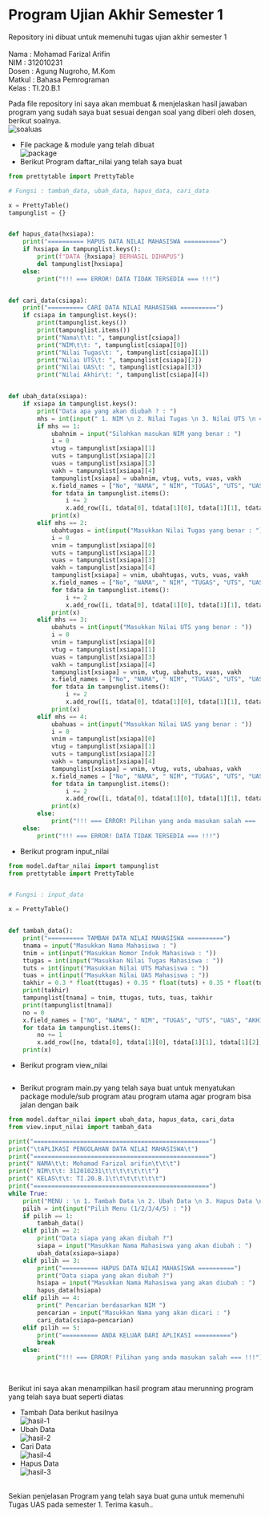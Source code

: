 # Program Ujian Akhir Semester 1

Repository ini dibuat untuk memenuhi tugas ujian akhir semester 1<br><br>
Nama : Mohamad Farizal Arifin <br>
NIM : 312010231<br>
Dosen : Agung Nugroho, M.Kom<br>
Matkul : Bahasa Pemrograman<br>
Kelas : TI.20.B.1<br>

Pada file repository ini saya akan membuat & menjelaskan hasil jawaban program yang sudah saya buat sesuai dengan soal yang diberi oleh dosen, berikut soalnya.  <br>
![soaluas](pict/soal-uas.PNG)<br>
* File package & module yang telah dibuat<br>
![package](pict/package&modul.PNG)<br>
* Berikut Program daftar_nilai yang telah saya buat<br>
```python
from prettytable import PrettyTable

# Fungsi : tambah_data, ubah_data, hapus_data, cari_data

x = PrettyTable()
tampunglist = {}


def hapus_data(hxsiapa):
    print("========== HAPUS DATA NILAI MAHASISWA ==========")
    if hxsiapa in tampunglist.keys():
        print(f"DATA {hxsiapa} BERHASIL DIHAPUS")
        del tampunglist[hxsiapa]
    else:
        print("!!! === ERROR! DATA TIDAK TERSEDIA === !!!")


def cari_data(csiapa):
    print("========== CARI DATA NILAI MAHASISWA ==========")
    if csiapa in tampunglist.keys():
        print(tampunglist.keys())
        print(tampunglist.items())
        print("Nama\t\t: ", tampunglist[csiapa])
        print("NIM\t\t: ", tampunglist[csiapa][0])
        print("Nilai Tugas\t: ", tampunglist[csiapa][1])
        print("Nilai UTS\t: ", tampunglist[csiapa][2])
        print("Nilai UAS\t: ", tampunglist[csiapa][3])
        print("Nilai Akhir\t: ", tampunglist[csiapa][4])


def ubah_data(xsiapa):
    if xsiapa in tampunglist.keys():
        print("Data apa yang akan diubah ? : ")
        mhs = int(input(" 1. NIM \n 2. Nilai Tugas \n 3. Nilai UTS \n 4. Nilai UAS\n Pilih dengan angka (1/2/3/4) : "))
        if mhs == 1:
            ubahnim = input("Silahkan masukan NIM yang benar : ")
            i = 0
            vtug = tampunglist[xsiapa][1]
            vuts = tampunglist[xsiapa][2]
            vuas = tampunglist[xsiapa][3]
            vakh = tampunglist[xsiapa][4]
            tampunglist[xsiapa] = ubahnim, vtug, vuts, vuas, vakh
            x.field_names = ["No", "NAMA", " NIM", "TUGAS", "UTS", "UAS", "AKHIR"]
            for tdata in tampunglist.items():
                i += 2
                x.add_row([i, tdata[0], tdata[1][0], tdata[1][1], tdata[1][2], tdata[1][3], tdata[1][4]])
            print(x)
        elif mhs == 2:
            ubahtugas = int(input("Masukkan Nilai Tugas yang benar : "))
            i = 0
            vnim = tampunglist[xsiapa][0]
            vuts = tampunglist[xsiapa][2]
            vuas = tampunglist[xsiapa][3]
            vakh = tampunglist[xsiapa][4]
            tampunglist[xsiapa] = vnim, ubahtugas, vuts, vuas, vakh
            x.field_names = ["No", "NAMA", " NIM", "TUGAS", "UTS", "UAS", "AKHIR"]
            for tdata in tampunglist.items():
                i += 2
                x.add_row([i, tdata[0], tdata[1][0], tdata[1][1], tdata[1][2], tdata[1][3], tdata[1][4]])
            print(x)
        elif mhs == 3:
            ubahuts = int(input("Masukkan Nilai UTS yang benar : "))
            i = 0
            vnim = tampunglist[xsiapa][0]
            vtug = tampunglist[xsiapa][1]
            vuas = tampunglist[xsiapa][3]
            vakh = tampunglist[xsiapa][4]
            tampunglist[xsiapa] = vnim, vtug, ubahuts, vuas, vakh
            x.field_names = ["No", "NAMA", " NIM", "TUGAS", "UTS", "UAS", "AKHIR"]
            for tdata in tampunglist.items():
                i += 2
                x.add_row([i, tdata[0], tdata[1][0], tdata[1][1], tdata[1][2], tdata[1][3], tdata[1][4]])
            print(x)
        elif mhs == 4:
            ubahuas = int(input("Masukkan Nilai UAS yang benar : "))
            i = 0
            vnim = tampunglist[xsiapa][0]
            vtug = tampunglist[xsiapa][1]
            vuts = tampunglist[xsiapa][2]
            vakh = tampunglist[xsiapa][4]
            tampunglist[xsiapa] = vnim, vtug, vuts, ubahuas, vakh
            x.field_names = ["No", "NAMA", " NIM", "TUGAS", "UTS", "UAS", "AKHIR"]
            for tdata in tampunglist.items():
                i += 2
                x.add_row([i, tdata[0], tdata[1][0], tdata[1][1], tdata[1][2], tdata[1][3], tdata[1][4]])
            print(x)
        else:
            print("!!! === ERROR! Pilihan yang anda masukan salah === !!!")
    else:
        print("!!! === ERROR! DATA TIDAK TERSEDIA === !!!")
```
* Berikut program input_nilai<br>
```python
from model.daftar_nilai import tampunglist
from prettytable import PrettyTable


# Fungsi : input_data

x = PrettyTable()


def tambah_data():
    print("========== TAMBAH DATA NILAI MAHASISWA ==========")
    tnama = input("Masukkan Nama Mahasiswa : ")
    tnim = int(input("Masukkan Nomor Induk Mahasiswa : "))
    ttugas = int(input("Masukkan Nilai Tugas Mahasiswa : "))
    tuts = int(input("Masukkan Nilai UTS Mahasiswa : "))
    tuas = int(input("Masukkan Nilai UAS Mahasiswa : "))
    takhir = 0.3 * float(ttugas) + 0.35 * float(tuts) + 0.35 * float(tuas)
    print(takhir)
    tampunglist[tnama] = tnim, ttugas, tuts, tuas, takhir
    print(tampunglist[tnama])
    no = 0
    x.field_names = ["NO", "NAMA", " NIM", "TUGAS", "UTS", "UAS", "AKHIR"]
    for tdata in tampunglist.items():
        no += 1
        x.add_row([no, tdata[0], tdata[1][0], tdata[1][1], tdata[1][2], tdata[1][3], tdata[1][4]])
    print(x)
```
* Berikut program view_nilai<br>
```python
```
* Berikut program main.py yang telah saya buat untuk menyatukan package module/sub program atau program utama agar program bisa jalan dengan baik<br>
```python
from model.daftar_nilai import ubah_data, hapus_data, cari_data
from view.input_nilai import tambah_data

print("=================================================")
print("\tAPLIKASI PENGOLAHAN DATA NILAI MAHASISWA\t")
print("=================================================")
print(" NAMA\t\t: Mohamad Farizal arifin\t\t\t")
print(" NIM\t\t: 312010231\t\t\t\t\t\t\t")
print(" KELAS\t\t: TI.20.B.1\t\t\t\t\t\t\t")
print("=================================================")
while True:
    print("MENU : \n 1. Tambah Data \n 2. Ubah Data \n 3. Hapus Data \n 4. Cari Data \n 5. Keluar Aplikasi")
    pilih = int(input("Pilih Menu (1/2/3/4/5) : "))
    if pilih == 1:
        tambah_data()
    elif pilih == 2:
        print("Data siapa yang akan diubah ?")
        siapa = input("Masukkan Nama Mahasiswa yang akan diubah : ")
        ubah_data(xsiapa=siapa)
    elif pilih == 3:
        print("========== HAPUS DATA NILAI MAHASISWA ==========")
        print("Data siapa yang akan diubah ?")
        hsiapa = input("Masukkan Nama Mahasiswa yang akan diubah : ")
        hapus_data(hsiapa)
    elif pilih == 4:
        print(" Pencarian berdasarkan NIM ")
        pencarian = input("Masukkan Nama yang akan dicari : ")
        cari_data(csiapa=pencarian)
    elif pilih == 5:
        print("========== ANDA KELUAR DARI APLIKASI ==========")
        break
    else:
        print("!!! === ERROR! Pilihan yang anda masukan salah === !!!")
```
<br>

Berikut ini saya akan menampilkan hasil program atau merunning program yang telah saya buat seperti diatas<br>
* Tambah Data berikut hasilnya <br>
![hasil-1](pict/1.PNG)<br>
* Ubah Data <br>
![hasil-2](pict/2.PNG)<br>
* Cari Data<br>
![hasil-4](pict/4.PNG)<br>
* Hapus Data<br>
![hasil-3](pict/3.PNG)<br>
<br>
Sekian penjelasan Program yang telah saya buat guna untuk memenuhi Tugas UAS pada semester 1. Terima kasuh..